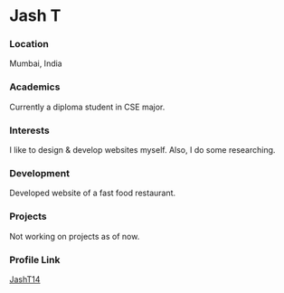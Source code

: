 # Jash T

### Location

Mumbai, India

### Academics

Currently a diploma student in CSE major.

### Interests

I like to design & develop websites myself. Also, I do some researching.

### Development

Developed website of a fast food restaurant.

### Projects

Not working on projects as of now.

### Profile Link

[JashT14](https://github.com/JashT14)
